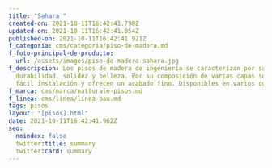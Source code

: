 ```yaml
---
title: "Sahara "
created-on: 2021-10-11T16:42:41.798Z
updated-on: 2021-10-11T16:42:41.854Z
published-on: 2021-10-11T16:42:41.921Z
f_categoria: cms/categoria/piso-de-madera.md
f_foto-principal-de-producto:
  url: /assets/images/piso-de-madera-sahara.jpg
f_descripcion: Los pisos de madera de ingeniería se caracterizan por su
  durabilidad, solidez y belleza. Por su composición de varias capas son de
  fácil instalación y ofrecen un acabado fino. Disponibles en varios colores.
f_marca: cms/marca/natturale-pisos.md
f_linea: cms/linea/línea-bau.md
tags: pisos
layout: "[pisos].html"
date: 2021-10-11T16:42:41.962Z
seo:
  noindex: false
  twitter:title: summary
  twitter:card: summary
---
```

